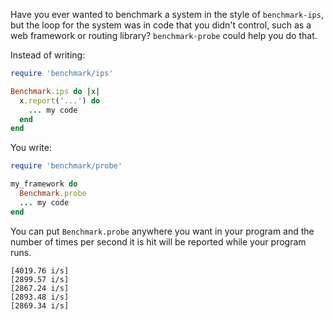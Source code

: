 Have you ever wanted to benchmark a system in the style of `benchmark-ips`, but the loop for the system was in code that you didn't control, such as a web framework or routing library? `benchmark-probe` could help you do that.

Instead of writing:

```ruby
require 'benchmark/ips'

Benchmark.ips do |x|
  x.report('...') do
    ... my code
  end
end
```

You write:

```ruby
require 'benchmark/probe'

my_framework do
  Benchmark.probe
  ... my code
end
```

You can put `Benchmark.probe` anywhere you want in your program and the number of times per second it is hit will be reported while your program runs.

```
[4019.76 i/s]
[2899.57 i/s]
[2867.24 i/s]
[2893.48 i/s]
[2869.34 i/s]
```
